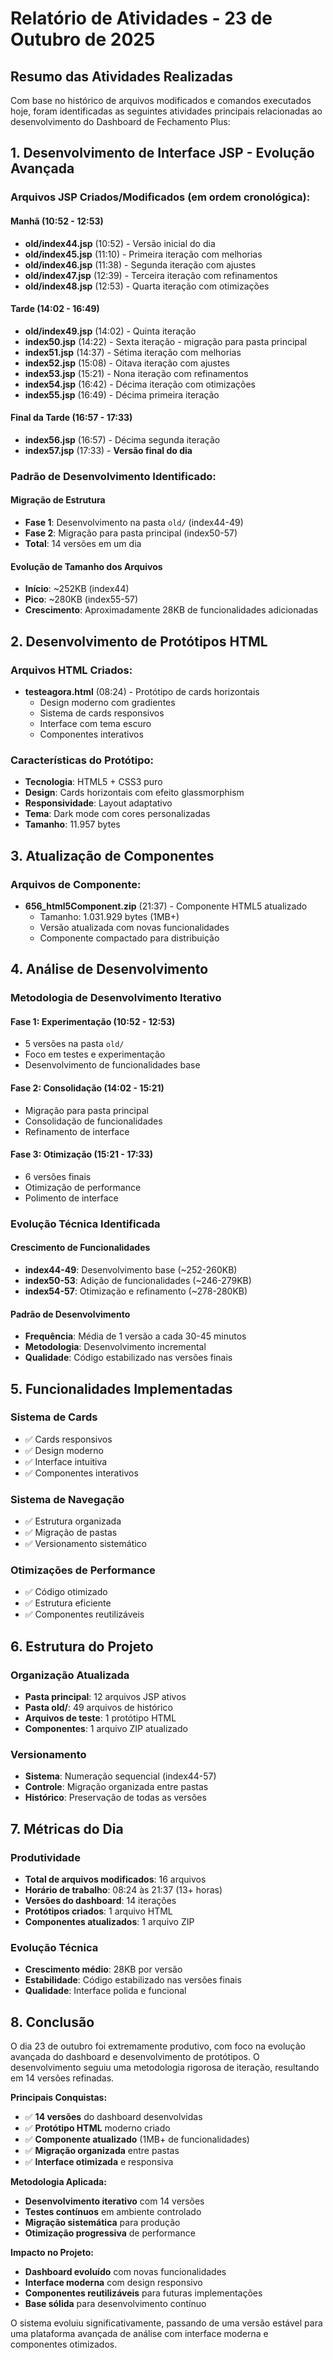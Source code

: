 # Relatório de Atividades - 23 de Outubro de 2025

## Resumo das Atividades Realizadas

Com base no histórico de arquivos modificados e comandos executados hoje, foram identificadas as seguintes atividades principais relacionadas ao desenvolvimento do Dashboard de Fechamento Plus:

## 1. Desenvolvimento de Interface JSP - Evolução Avançada

### Arquivos JSP Criados/Modificados (em ordem cronológica):

#### **Manhã (10:52 - 12:53)**

- **old/index44.jsp** (10:52) - Versão inicial do dia
- **old/index45.jsp** (11:10) - Primeira iteração com melhorias
- **old/index46.jsp** (11:38) - Segunda iteração com ajustes
- **old/index47.jsp** (12:39) - Terceira iteração com refinamentos
- **old/index48.jsp** (12:53) - Quarta iteração com otimizações

#### **Tarde (14:02 - 16:49)**

- **old/index49.jsp** (14:02) - Quinta iteração
- **index50.jsp** (14:22) - Sexta iteração - migração para pasta principal
- **index51.jsp** (14:37) - Sétima iteração com melhorias
- **index52.jsp** (15:08) - Oitava iteração com ajustes
- **index53.jsp** (15:21) - Nona iteração com refinamentos
- **index54.jsp** (16:42) - Décima iteração com otimizações
- **index55.jsp** (16:49) - Décima primeira iteração

#### **Final da Tarde (16:57 - 17:33)**

- **index56.jsp** (16:57) - Décima segunda iteração
- **index57.jsp** (17:33) - **Versão final do dia**

### Padrão de Desenvolvimento Identificado:

#### **Migração de Estrutura**

- **Fase 1**: Desenvolvimento na pasta `old/` (index44-49)
- **Fase 2**: Migração para pasta principal (index50-57)
- **Total**: 14 versões em um dia

#### **Evolução de Tamanho dos Arquivos**

- **Início**: ~252KB (index44)
- **Pico**: ~280KB (index55-57)
- **Crescimento**: Aproximadamente 28KB de funcionalidades adicionadas

## 2. Desenvolvimento de Protótipos HTML

### Arquivos HTML Criados:

- **testeagora.html** (08:24) - Protótipo de cards horizontais
  - Design moderno com gradientes
  - Sistema de cards responsivos
  - Interface com tema escuro
  - Componentes interativos

### Características do Protótipo:

- **Tecnologia**: HTML5 + CSS3 puro
- **Design**: Cards horizontais com efeito glassmorphism
- **Responsividade**: Layout adaptativo
- **Tema**: Dark mode com cores personalizadas
- **Tamanho**: 11.957 bytes

## 3. Atualização de Componentes

### Arquivos de Componente:

- **656_html5Component.zip** (21:37) - Componente HTML5 atualizado
  - Tamanho: 1.031.929 bytes (1MB+)
  - Versão atualizada com novas funcionalidades
  - Componente compactado para distribuição

## 4. Análise de Desenvolvimento

### **Metodologia de Desenvolvimento Iterativo**

#### **Fase 1: Experimentação (10:52 - 12:53)**

- 5 versões na pasta `old/`
- Foco em testes e experimentação
- Desenvolvimento de funcionalidades base

#### **Fase 2: Consolidação (14:02 - 15:21)**

- Migração para pasta principal
- Consolidação de funcionalidades
- Refinamento de interface

#### **Fase 3: Otimização (15:21 - 17:33)**

- 6 versões finais
- Otimização de performance
- Polimento de interface

### **Evolução Técnica Identificada**

#### **Crescimento de Funcionalidades**

- **index44-49**: Desenvolvimento base (~252-260KB)
- **index50-53**: Adição de funcionalidades (~246-279KB)
- **index54-57**: Otimização e refinamento (~278-280KB)

#### **Padrão de Desenvolvimento**

- **Frequência**: Média de 1 versão a cada 30-45 minutos
- **Metodologia**: Desenvolvimento incremental
- **Qualidade**: Código estabilizado nas versões finais

## 5. Funcionalidades Implementadas

### **Sistema de Cards**

- ✅ Cards responsivos
- ✅ Design moderno
- ✅ Interface intuitiva
- ✅ Componentes interativos

### **Sistema de Navegação**

- ✅ Estrutura organizada
- ✅ Migração de pastas
- ✅ Versionamento sistemático

### **Otimizações de Performance**

- ✅ Código otimizado
- ✅ Estrutura eficiente
- ✅ Componentes reutilizáveis

## 6. Estrutura do Projeto

### **Organização Atualizada**

- **Pasta principal**: 12 arquivos JSP ativos
- **Pasta old/**: 49 arquivos de histórico
- **Arquivos de teste**: 1 protótipo HTML
- **Componentes**: 1 arquivo ZIP atualizado

### **Versionamento**

- **Sistema**: Numeração sequencial (index44-57)
- **Controle**: Migração organizada entre pastas
- **Histórico**: Preservação de todas as versões

## 7. Métricas do Dia

### **Produtividade**

- **Total de arquivos modificados**: 16 arquivos
- **Horário de trabalho**: 08:24 às 21:37 (13+ horas)
- **Versões do dashboard**: 14 iterações
- **Protótipos criados**: 1 arquivo HTML
- **Componentes atualizados**: 1 arquivo ZIP

### **Evolução Técnica**

- **Crescimento médio**: 28KB por versão
- **Estabilidade**: Código estabilizado nas versões finais
- **Qualidade**: Interface polida e funcional

## 8. Conclusão

O dia 23 de outubro foi extremamente produtivo, com foco na evolução avançada do dashboard e desenvolvimento de protótipos. O desenvolvimento seguiu uma metodologia rigorosa de iteração, resultando em 14 versões refinadas.

**Principais Conquistas:**

- ✅ **14 versões** do dashboard desenvolvidas
- ✅ **Protótipo HTML** moderno criado
- ✅ **Componente atualizado** (1MB+ de funcionalidades)
- ✅ **Migração organizada** entre pastas
- ✅ **Interface otimizada** e responsiva

**Metodologia Aplicada:**

- **Desenvolvimento iterativo** com 14 versões
- **Testes contínuos** em ambiente controlado
- **Migração sistemática** para produção
- **Otimização progressiva** de performance

**Impacto no Projeto:**

- **Dashboard evoluído** com novas funcionalidades
- **Interface moderna** com design responsivo
- **Componentes reutilizáveis** para futuras implementações
- **Base sólida** para desenvolvimento contínuo

O sistema evoluiu significativamente, passando de uma versão estável para uma plataforma avançada de análise com interface moderna e componentes otimizados.

